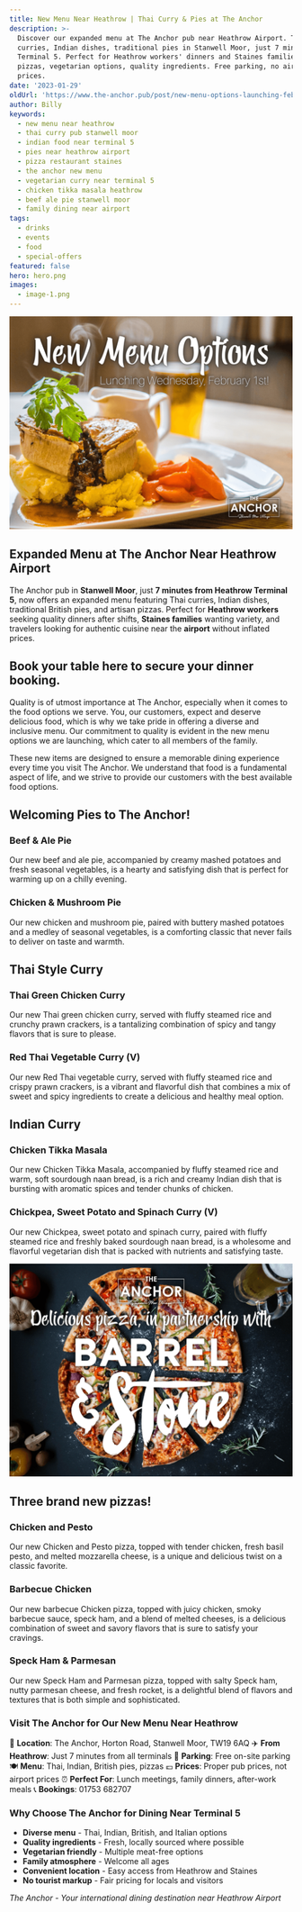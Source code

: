 ```yaml
---
title: New Menu Near Heathrow | Thai Curry & Pies at The Anchor
description: >-
  Discover our expanded menu at The Anchor pub near Heathrow Airport. Thai
  curries, Indian dishes, traditional pies in Stanwell Moor, just 7 minutes from
  Terminal 5. Perfect for Heathrow workers' dinners and Staines families. Fresh
  pizzas, vegetarian options, quality ingredients. Free parking, no airport
  prices.
date: '2023-01-29'
oldUrl: 'https://www.the-anchor.pub/post/new-menu-options-launching-february-1st-2023'
author: Billy
keywords:
  - new menu near heathrow
  - thai curry pub stanwell moor
  - indian food near terminal 5
  - pies near heathrow airport
  - pizza restaurant staines
  - the anchor new menu
  - vegetarian curry near terminal 5
  - chicken tikka masala heathrow
  - beef ale pie stanwell moor
  - family dining near airport
tags:
  - drinks
  - events
  - food
  - special-offers
featured: false
hero: hero.png
images:
  - image-1.png
---
```


  

![new menu options launching february 1st 2023 image](/content/blog/new-menu-options-launching-february-1st-2023/hero.png)

## Expanded Menu at The Anchor Near Heathrow Airport

The Anchor pub in **Stanwell Moor**, just **7 minutes from Heathrow Terminal 5**, now offers an expanded menu featuring Thai curries, Indian dishes, traditional British pies, and artisan pizzas. Perfect for **Heathrow workers** seeking quality dinners after shifts, **Staines families** wanting variety, and travelers looking for authentic cuisine near the **airport** without inflated prices.

  

## Book your table here to secure your dinner booking.

Quality is of utmost importance at The Anchor, especially when it comes to the food options we serve. You, our customers, expect and deserve delicious food, which is why we take pride in offering a diverse and inclusive menu. Our commitment to quality is evident in the new menu options we are launching, which cater to all members of the family.

  

These new items are designed to ensure a memorable dining experience every time you visit The Anchor. We understand that food is a fundamental aspect of life, and we strive to provide our customers with the best available food options.  

## Welcoming Pies to The Anchor!

### Beef & Ale Pie

Our new beef and ale pie, accompanied by creamy mashed potatoes and fresh seasonal vegetables, is a hearty and satisfying dish that is perfect for warming up on a chilly evening.

  

### Chicken & Mushroom Pie

Our new chicken and mushroom pie, paired with buttery mashed potatoes and a medley of seasonal vegetables, is a comforting classic that never fails to deliver on taste and warmth.

  

## Thai Style Curry

### Thai Green Chicken Curry

Our new Thai green chicken curry, served with fluffy steamed rice and crunchy prawn crackers, is a tantalizing combination of spicy and tangy flavors that is sure to please.

  

### Red Thai Vegetable Curry (V)

Our new Red Thai vegetable curry, served with fluffy steamed rice and crispy prawn crackers, is a vibrant and flavorful dish that combines a mix of sweet and spicy ingredients to create a delicious and healthy meal option.

  

## Indian Curry

### Chicken Tikka Masala

Our new Chicken Tikka Masala, accompanied by fluffy steamed rice and warm, soft sourdough naan bread, is a rich and creamy Indian dish that is bursting with aromatic spices and tender chunks of chicken.

  

### Chickpea, Sweet Potato and Spinach Curry (V)

Our new Chickpea, sweet potato and spinach curry, paired with fluffy steamed rice and freshly baked sourdough naan bread, is a wholesome and flavorful vegetarian dish that is packed with nutrients and satisfying taste.

  

![new menu options launching february 1st 2023 image](/content/blog/new-menu-options-launching-february-1st-2023/image-1.png)

## Three brand new pizzas!

### Chicken and Pesto

Our new Chicken and Pesto pizza, topped with tender chicken, fresh basil pesto, and melted mozzarella cheese, is a unique and delicious twist on a classic favorite.

  

### Barbecue Chicken

Our new barbecue Chicken pizza, topped with juicy chicken, smoky barbecue sauce, speck ham, and a blend of melted cheeses, is a delicious combination of sweet and savory flavors that is sure to satisfy your cravings.

  

### Speck Ham & Parmesan

Our new Speck Ham and Parmesan pizza, topped with salty Speck ham, nutty parmesan cheese, and fresh rocket, is a delightful blend of flavors and textures that is both simple and sophisticated.

### Visit The Anchor for Our New Menu Near Heathrow

📍 **Location**: The Anchor, Horton Road, Stanwell Moor, TW19 6AQ
✈️ **From Heathrow**: Just 7 minutes from all terminals
🚗 **Parking**: Free on-site parking
🍽️ **Menu**: Thai, Indian, British pies, pizzas
💷 **Prices**: Proper pub prices, not airport prices
⏰ **Perfect For**: Lunch meetings, family dinners, after-work meals
📞 **Bookings**: 01753 682707

### Why Choose The Anchor for Dining Near Terminal 5

- **Diverse menu** - Thai, Indian, British, and Italian options
- **Quality ingredients** - Fresh, locally sourced where possible
- **Vegetarian friendly** - Multiple meat-free options
- **Family atmosphere** - Welcome all ages
- **Convenient location** - Easy access from Heathrow and Staines
- **No tourist markup** - Fair pricing for locals and visitors

*The Anchor - Your international dining destination near Heathrow Airport*
